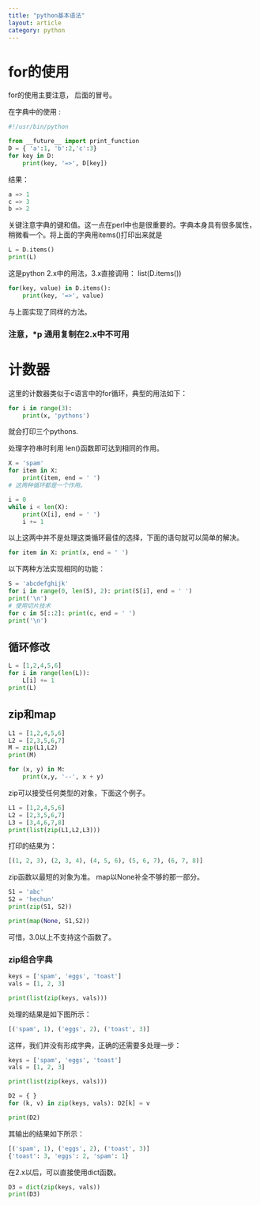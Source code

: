 ```yaml
---
title: "python基本语法"
layout: article
category: python
---
```


# for的使用

for的使用主要注意， 后面的冒号。

在字典中的使用 :

```python
#!/usr/bin/python

from __future__ import print_function
D = { 'a':1, 'b':2,'c':3}
for key in D:
	print(key, '=>', D[key])
```

结果：

```python
a => 1
c => 3
b => 2
```

关键注意字典的键和值。这一点在perl中也是很重要的。字典本身具有很多属性，稍微看一个。将上面的字典用items()打印出来就是

```python
L = D.items()
print(L)
```

这是python 2.x中的用法，3.x直接调用： list(D.items())

```python
for(key, value) in D.items():
	print(key, '=>', value)
```
与上面实现了同样的方法。

### 注意，*p 通用复制在2.x中不可用

#  计数器
 这里的计数器类似于c语言中的for循环，典型的用法如下：

```python
for i in range(3):
	print(x, 'pythons')
```
就会打印三个pythons.

处理字符串时利用 len()函数即可达到相同的作用。

```python
X = 'spam'
for item in X:
	print(item, end = ' ')
# 这两种循环都是一个作用。

i = 0
while i < len(X):
	print(X[i], end = ' ')
	i += 1
```

以上这两中并不是处理这类循环最佳的选择，下面的语句就可以简单的解决。

```python
for item in X: print(x, end = ' ')
```

以下两种方法实现相同的功能：

```python
S = 'abcdefghijk'
for i in range(0, len(S), 2): print(S[i], end = ' ')
print('\n')
# 使用切片技术
for c in S[::2]: print(c, end = ' ')
print('\n')
```

## 循环修改

```python
L = [1,2,4,5,6]
for i in range(len(L)):
	L[i] += 1
print(L)
```

## zip和map

```python
L1 = [1,2,4,5,6]
L2 = [2,3,5,6,7]
M = zip(L1,L2)
print(M)

for (x, y) in M:
	print(x,y, '--', x + y)
```

zip可以接受任何类型的对象，下面这个例子。

```python
L1 = [1,2,4,5,6]
L2 = [2,3,5,6,7]
L3 = [3,4,6,7,8]
print(list(zip(L1,L2,L3)))
```

打印的结果为：

```python
[(1, 2, 3), (2, 3, 4), (4, 5, 6), (5, 6, 7), (6, 7, 8)]
```

zip函数以最短的对象为准。
map以None补全不够的那一部分。

```python
S1 = 'abc'
S2 = 'hechun'
print(zip(S1, S2))

print(map(None, S1,S2))
```

可惜，3.0以上不支持这个函数了。

### zip组合字典

```python
keys = ['spam', 'eggs', 'toast']
vals = [1, 2, 3]

print(list(zip(keys, vals)))
```
处理的结果是如下图所示：

```python
[('spam', 1), ('eggs', 2), ('toast', 3)]
```

这样，我们并没有形成字典，正确的还需要多处理一步：

```python
keys = ['spam', 'eggs', 'toast']
vals = [1, 2, 3]

print(list(zip(keys, vals)))

D2 = { }
for (k, v) in zip(keys, vals): D2[k] = v

print(D2)
```

其输出的结果如下所示：

```python
[('spam', 1), ('eggs', 2), ('toast', 3)]
{'toast': 3, 'eggs': 2, 'spam': 1}
```
在2.x以后，可以直接使用dict函数。

```python
D3 = dict(zip(keys, vals))
print(D3)
```









